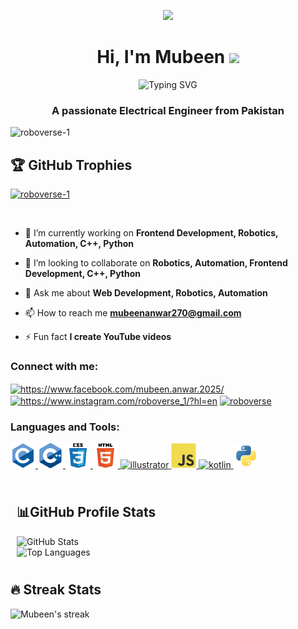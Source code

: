<p align="center">
  <img src="https://user-images.githubusercontent.com/90236635/232446433-d5540fa2-fe28-4bb8-b929-cdb51fe61336.gif">
</p>
<h1 align="center">
        Hi, I'm Mubeen
 <a><img src="https://media.giphy.com/media/hvRJCLFzcasrR4ia7z/giphy.gif" width="35"></a>
</h1>
<p align="center">
<a>
  <img src="https://readme-typing-svg.herokuapp.com?font=Fira+Code&center=true&duration=4000&pause=900&color=E036F7&width=435&lines=ML+Engineer++;AI+Developer;NLP+Enthusiast;Deep+Learning+Enthusiast+;Clean+Code+Evangelist" alt="Typing SVG" /></a>
</p>
<h3 align="center">A passionate Electrical Engineer from Pakistan</h3>

<p align="left"> <img src="https://komarev.com/ghpvc/?username=roboverse-1&label=Profile%20views&color=0e75b6&style=flat" alt="roboverse-1" /> </p>
 <h2>🏆 GitHub Trophies</h2>
 
<p align="left"> <a href="https://github.com/ryo-ma/github-profile-trophy"><img src="https://github-profile-trophy.vercel.app/?username=roboverse-1&theme=tokyonight&no-frame=true&no-bg=true&margin-w=2" alt="roboverse-1" /></a> </p>

<p align="left"> <a href="https://twitter.com/" target="blank"><img src="https://img.shields.io/twitter/follow/?logo=twitter&style=for-the-badge" alt="" /></a> </p>

- 🔭 I’m currently working on **Frontend Development, Robotics, Automation, C++, Python**

- 👯 I’m looking to collaborate on **Robotics, Automation, Frontend Development, C++, Python**

- 💬 Ask me about **Web Development, Robotics, Automation**

- 📫 How to reach me **mubeenanwar270@gmail.com**

- ⚡ Fun fact **I create YouTube videos**

<h3 align="left">Connect with me:</h3>
<p align="left">
<a href="https://fb.com/https://www.facebook.com/mubeen.anwar.2025/" target="blank"><img align="center" src="https://raw.githubusercontent.com/rahuldkjain/github-profile-readme-generator/master/src/images/icons/Social/facebook.svg" alt="https://www.facebook.com/mubeen.anwar.2025/" height="30" width="40" /></a>
<a href="https://instagram.com/https://www.instagram.com/roboverse_1/?hl=en" target="blank"><img align="center" src="https://raw.githubusercontent.com/rahuldkjain/github-profile-readme-generator/master/src/images/icons/Social/instagram.svg" alt="https://www.instagram.com/roboverse_1/?hl=en" height="30" width="40" /></a>
<a href="https://www.youtube.com/c/roboverse" target="blank"><img align="center" src="https://raw.githubusercontent.com/rahuldkjain/github-profile-readme-generator/master/src/images/icons/Social/youtube.svg" alt="roboverse" height="30" width="40" /></a>
</p>

<h3 align="left">Languages and Tools:</h3>
<p align="left"> <a href="https://www.cprogramming.com/" target="_blank" rel="noreferrer"> <img src="https://raw.githubusercontent.com/devicons/devicon/master/icons/c/c-original.svg" alt="c" width="40" height="40"/> </a> <a href="https://www.w3schools.com/cpp/" target="_blank" rel="noreferrer"> <img src="https://raw.githubusercontent.com/devicons/devicon/master/icons/cplusplus/cplusplus-original.svg" alt="cplusplus" width="40" height="40"/> </a> <a href="https://www.w3schools.com/css/" target="_blank" rel="noreferrer"> <img src="https://raw.githubusercontent.com/devicons/devicon/master/icons/css3/css3-original-wordmark.svg" alt="css3" width="40" height="40"/> </a> <a href="https://www.w3.org/html/" target="_blank" rel="noreferrer"> <img src="https://raw.githubusercontent.com/devicons/devicon/master/icons/html5/html5-original-wordmark.svg" alt="html5" width="40" height="40"/> </a> <a href="https://www.adobe.com/in/products/illustrator.html" target="_blank" rel="noreferrer"> <img src="https://www.vectorlogo.zone/logos/adobe_illustrator/adobe_illustrator-icon.svg" alt="illustrator" width="40" height="40"/> </a> <a href="https://developer.mozilla.org/en-US/docs/Web/JavaScript" target="_blank" rel="noreferrer"> <img src="https://raw.githubusercontent.com/devicons/devicon/master/icons/javascript/javascript-original.svg" alt="javascript" width="40" height="40"/> </a> <a href="https://kotlinlang.org" target="_blank" rel="noreferrer"> <img src="https://www.vectorlogo.zone/logos/kotlinlang/kotlinlang-icon.svg" alt="kotlin" width="40" height="40"/> </a> <a href="https://www.photoshop.com/en" target="_blank" rel="noreferrer">  </a> <a href="https://www.python.org" target="_blank" rel="noreferrer"> <img src="https://raw.githubusercontent.com/devicons/devicon/master/icons/python/python-original.svg" alt="python" width="40" height="40"/> </a> </p>

<div style="flex: 1; padding: 10px; box-sizing: border-box; display: flex; flex-direction: column;">
       <h2>📊GitHub Profile Stats</h2>
    <img src="https://github-readme-stats.vercel.app/api?username=ROBOVERSE-1-10&theme=tokyonight&hide_border=true&include_all_commits=true&count_private=true" alt="GitHub Stats" />
    
  <img src="https://github-readme-stats.vercel.app/api/top-langs/?username=ROBOVERSE-1&theme=tokyonight&hide_border=true&include_all_commits=true&count_private=true&layout=compact" alt="Top Languages" />
  </div>
  <h2>🔥 Streak Stats</h2>
   <a><img alt="Mubeen's streak" src="https://streak-stats.demolab.com?user=ROBOVERSE-1&theme=tokyonight-duo&border_radius=3.4"/></a> 

